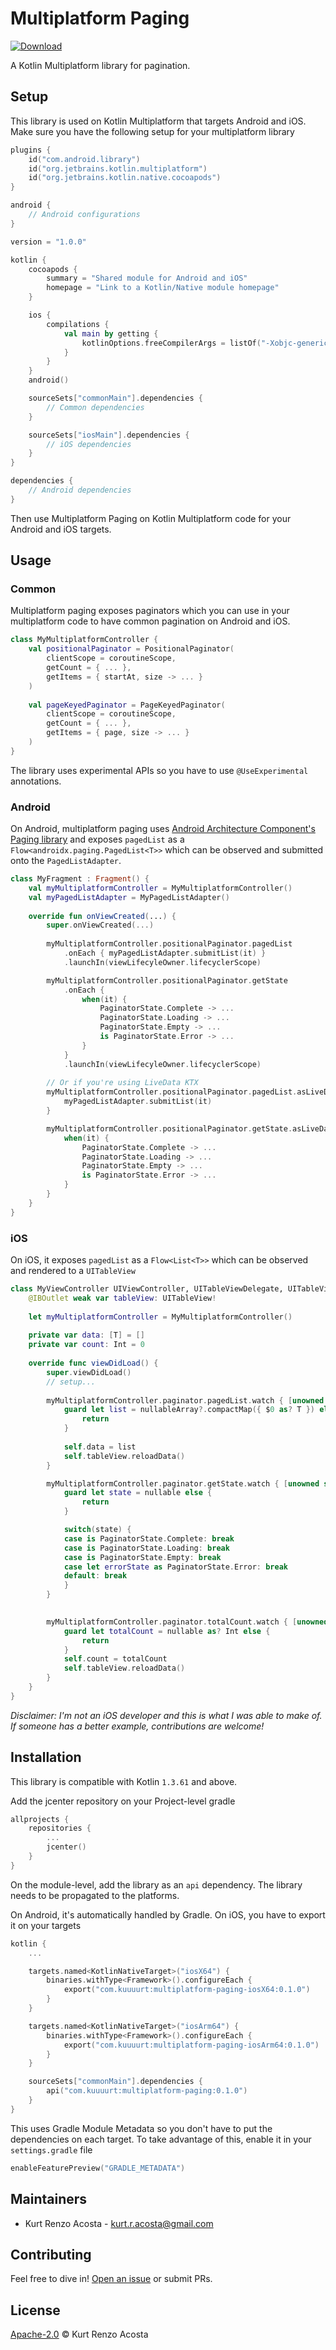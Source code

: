 # Multiplatform Paging

[ ![Download](https://api.bintray.com/packages/kuuuurt/libraries/multiplatform-paging/images/download.svg?version=0.1.0) ](https://bintray.com/kuuuurt/libraries/multiplatform-paging/0.1.0/link)

A Kotlin Multiplatform library for pagination.

## Setup

This library is used on Kotlin Multiplatform that targets Android and iOS. Make sure you have the following setup for your multiplatform library

```kotlin
plugins {
    id("com.android.library")
    id("org.jetbrains.kotlin.multiplatform")
    id("org.jetbrains.kotlin.native.cocoapods")
}

android {
    // Android configurations
}

version = "1.0.0"

kotlin {
    cocoapods {
        summary = "Shared module for Android and iOS"
        homepage = "Link to a Kotlin/Native module homepage"
    }

    ios {
        compilations {
            val main by getting {
                kotlinOptions.freeCompilerArgs = listOf("-Xobjc-generics")
            }
        }
    }
    android()

    sourceSets["commonMain"].dependencies {
        // Common dependencies
    }

    sourceSets["iosMain"].dependencies {
        // iOS dependencies
    }
}

dependencies {
    // Android dependencies
}

```

Then use Multiplatform Paging on Kotlin Multiplatform code for your Android and iOS targets.

## Usage

### Common

Multiplatform paging exposes paginators which you can use in your multiplatform code to have common pagination on Android and iOS.

```kotlin
class MyMultiplatformController {
    val positionalPaginator = PositionalPaginator(
        clientScope = coroutineScope,
        getCount = { ... },
        getItems = { startAt, size -> ... }
    )
    
    val pageKeyedPaginator = PageKeyedPaginator(
        clientScope = coroutineScope,
        getCount = { ... },
        getItems = { page, size -> ... }
    )
}
```

The library uses experimental APIs so you have to use `@UseExperimental` annotations.

### Android

On Android, multiplatform paging uses [Android Architecture Component's Paging library](https://developer.android.com/topic/libraries/architecture/paging) and exposes `pagedList` as a `Flow<androidx.paging.PagedList<T>>` which can be observed and submitted onto the `PagedListAdapter`.

```kotlin
class MyFragment : Fragment() {
    val myMultiplatformController = MyMultiplatformController()
    val myPagedListAdapter = MyPagedListAdapter()
    
    override fun onViewCreated(...) {
        super.onViewCreated(...)
        
        myMultiplatformController.positionalPaginator.pagedList
            .onEach { myPagedListAdapter.submitList(it) }
            .launchIn(viewLifecyleOwner.lifecyclerScope)

        myMultiplatformController.positionalPaginator.getState
            .onEach {
                when(it) {
                    PaginatorState.Complete -> ...
                    PaginatorState.Loading -> ...
                    PaginatorState.Empty -> ...
                    is PaginatorState.Error -> ...
                }
            }
            .launchIn(viewLifecyleOwner.lifecyclerScope)
            
        // Or if you're using LiveData KTX
        myMultiplatformController.positionalPaginator.pagedList.asLiveData().observe(viewLifecycleOwner) {
            myPagedListAdapter.submitList(it)
        }

        myMultiplatformController.positionalPaginator.getState.asLiveData().observe(viewLifecycleOwner) {
            when(it) {
                PaginatorState.Complete -> ...
                PaginatorState.Loading -> ...
                PaginatorState.Empty -> ...
                is PaginatorState.Error -> ...
            }
        }
    }
}
```


### iOS

On iOS, it exposes `pagedList` as a `Flow<List<T>>` which can be observed and rendered to a `UITableView`

```swift
class MyViewController UIViewController, UITableViewDelegate, UITableViewDataSource {
    @IBOutlet weak var tableView: UITableView!
    
    let myMultiplatformController = MyMultiplatformController()
    
    private var data: [T] = []
    private var count: Int = 0
    
    override func viewDidLoad() {
        super.viewDidLoad()
        // setup...
        
        myMultiplatformController.paginator.pagedList.watch { [unowned self] nullableArray in
            guard let list = nullableArray?.compactMap({ $0 as? T }) else {
                return
            }
      
            self.data = list
            self.tableView.reloadData()
        }

        myMultiplatformController.paginator.getState.watch { [unowned self] nullable in
            guard let state = nullable else {
                return
            }

            switch(state) {
            case is PaginatorState.Complete: break
            case is PaginatorState.Loading: break
            case is PaginatorState.Empty: break
            case let errorState as PaginatorState.Error: break
            default: break
            }
        }

    
        myMultiplatformController.paginator.totalCount.watch { [unowned self] nullable in
            guard let totalCount = nullable as? Int else {
                return
            }
            self.count = totalCount
            self.tableView.reloadData()
        }
    }
}
```

*Disclaimer: I'm not an iOS developer and this is what I was able to make of. If someone has a better example, contributions are welcome!*

## Installation

This library is compatible with Kotlin `1.3.61` and above.

Add the jcenter repository on your Project-level gradle
```kotlin
allprojects {
    repositories {
        ...
        jcenter()
    }
}
```

On the module-level, add the library as an `api` dependency. The library needs to be propagated to the platforms.

On Android, it's automatically handled by Gradle.
On iOS, you have to export it on your targets
```kotlin
kotlin {
    ...

    targets.named<KotlinNativeTarget>("iosX64") {
        binaries.withType<Framework>().configureEach {
            export("com.kuuuurt:multiplatform-paging-iosX64:0.1.0")
        }
    }

    targets.named<KotlinNativeTarget>("iosArm64") {
        binaries.withType<Framework>().configureEach {
            export("com.kuuuurt:multiplatform-paging-iosArm64:0.1.0")
        }
    }

    sourceSets["commonMain"].dependencies {
        api("com.kuuuurt:multiplatform-paging:0.1.0")
    }
}
```

This uses Gradle Module Metadata so you don't have to put the dependencies on each target. To take advantage of this, enable it in your `settings.gradle` file

```kotlin
enableFeaturePreview("GRADLE_METADATA")
```

## Maintainers

- Kurt Renzo Acosta - [kurt.r.acosta@gmail.com](mailto:kurt.r.acosta@gmail.com)

## Contributing

Feel free to dive in! [Open an issue](https://github.com/kuuuurt/multiplatform-paging/issues/new) or submit PRs.

## License

[Apache-2.0](LICENSE) © Kurt Renzo Acosta
